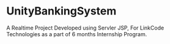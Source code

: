 # UnityBankingSystem
A Realtime Project Developed using Servler JSP, For LinkCode Technologies as a part of 6 months Internship Program.
